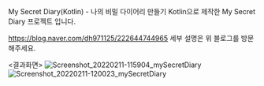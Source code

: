My Secret Diary(Kotlin) - 나의 비밀 다이어리 만들기
Kotlin으로 제작한 My Secret Diary 프로젝트 입니다.

https://blog.naver.com/dh971125/222644744965
세부 설명은 위 블로그를 방문해주세요.

<결과화면>
![Screenshot_20220211-115904_mySecretDiary](https://user-images.githubusercontent.com/74042160/153831505-e3c5d18a-7040-47f1-83d1-33879f7ea161.jpg)
![Screenshot_20220211-120023_mySecretDiary](https://user-images.githubusercontent.com/74042160/153831508-78ba8e4d-f838-4425-9082-44120cc23975.jpg)
